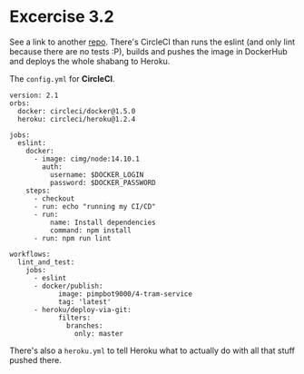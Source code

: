 # Excercise 3.2

See a link to another [repo](https://github.com/pimpbot9000/4-ratikka-service). There's CircleCI than runs the eslint (and only lint because there are no tests :P), 
builds and pushes the image in DockerHub and deploys the whole shabang to Heroku.

The ```config.yml``` for **CircleCI**.

```
version: 2.1
orbs:
  docker: circleci/docker@1.5.0
  heroku: circleci/heroku@1.2.4

jobs:  
  eslint:
    docker:
      - image: cimg/node:14.10.1
        auth:
          username: $DOCKER_LOGIN
          password: $DOCKER_PASSWORD
    steps:
      - checkout
      - run: echo "running my CI/CD"
      - run:
          name: Install dependencies
          command: npm install
      - run: npm run lint  

workflows:
  lint_and_test:
    jobs:
      - eslint          
      - docker/publish:
            image: pimpbot9000/4-tram-service
            tag: 'latest'
      - heroku/deploy-via-git:            
            filters:
              branches:
                only: master

```

There's also a ```heroku.yml``` to tell Heroku what to actually do with all that stuff pushed there.
